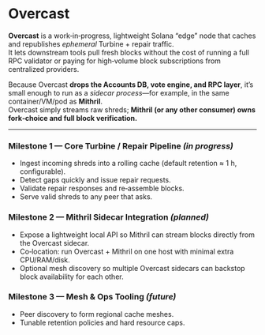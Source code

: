 # Overcast

**Overcast** is a work‑in‑progress, lightweight Solana “edge” node that caches and republishes *ephemeral* Turbine + repair traffic.  
It lets downstream tools pull fresh blocks without the cost of running a full RPC validator or paying for high‑volume block subscriptions from centralized providers.

Because Overcast **drops the Accounts DB, vote engine, and RPC layer**, it’s small enough to run as a *sidecar process*—for example, in the same container/VM/pod as **Mithril**.  
Overcast simply streams raw shreds; **Mithril (or any other consumer) owns fork‑choice and full block verification.**

---

### Milestone 1 — Core Turbine / Repair Pipeline *(in progress)*
* Ingest incoming shreds into a rolling cache (default retention ≈ 1 h, configurable).  
* Detect gaps quickly and issue repair requests.  
* Validate repair responses and re‑assemble blocks.  
* Serve valid shreds to any peer that asks.

### Milestone 2 — Mithril Sidecar Integration *(planned)*
* Expose a lightweight local API so Mithril can stream blocks directly from the Overcast sidecar.  
* Co‑location: run Overcast + Mithril on one host with minimal extra CPU/RAM/disk.  
* Optional mesh discovery so multiple Overcast sidecars can backstop block availability for each other.

### Milestone 3 — Mesh & Ops Tooling *(future)*
* Peer discovery to form regional cache meshes.  
* Tunable retention policies and hard resource caps.  



